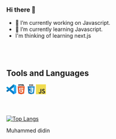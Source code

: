 ### Hi there 👋




- 🔭 I’m currently working on Javascript.
- 🌱 I’m currently learning Javascript.
- I'm thinking of learning next.js
<br/>
<br/>

## Tools and Languages<br/>

<img align="left" alt="Visual Studio Code" width="26px" src="https://raw.githubusercontent.com/github/explore/80688e429a7d4ef2fca1e82350fe8e3517d3494d/topics/visual-studio-code/visual-studio-code.png"/>
<img align="left" alt="Visual Studio Code" width="26px" src="https://raw.githubusercontent.com/github/explore/cebd63002168a05a6a642f309227eefeccd92950/topics/html/html.png"/>
<img align="left" alt="Visual Studio Code" width="26px" src="https://raw.githubusercontent.com/github/explore/cebd63002168a05a6a642f309227eefeccd92950/topics/css/css.png" />
<img align="left" alt="Visual Studio Code" width="26px" src="https://raw.githubusercontent.com/github/explore/cebd63002168a05a6a642f309227eefeccd92950/topics/javascript/javascript.png"/>

<br/>
<br/>
<br/>
<br/>



[![Top Langs](https://github-readme-stats.vercel.app/api/top-langs/?username=muhammedonen&layout=compact)](https://github.com/muhammedonen/github-readme-stats)


Muhammed didin








